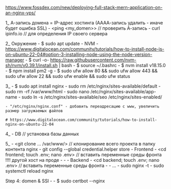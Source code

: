 https://www.fossdex.com/new/deploying-full-stack-mern-application-on-an-nginx-vps/

1_ А-запись домена = IP-адрес хостинга (АААА-запись удалить - иначе будет ошибка SSL)
        - <ping <my_domen>> // проверить А-запись
        - curl ipinfo.io // для определения IP своего сервера

2_ Окружение
    - $ sudo apt update
    - NVM - https://www.digitalocean.com/community/tutorials/how-to-install-node-js-on-ubuntu-22-04#option-3-installing-node-using-the-node-version-manager 
            - $ curl -o- https://raw.githubusercontent.com/nvm-sh/nvm/v0.39.1/install.sh | bash
            - $ source ~/.bashrc
            - $ nvm install v18.15.0
    - $ npm install pm2 -g
    - $ sudo ufw allow 80 && sudo ufw allow 443 && sudo ufw allow 22 && sudo ufw enable && sudo ufw status

3_ 
    - $ sudo apt install nginx
    - sudo rm /etc/nginx/sites-available/default
    - sudo rm -rf /var/www/html
    - sudo nano /etc/nginx/sites-available/app-name
    - sudo ln -s /etc/nginx/sites-available/seo /etc/nginx/sites-enabled/

    - "/etc/nginx/nginx.conf" - добавить переадресацию с www, увеличить размер загружаемых файлов

    # https://www.digitalocean.com/community/tutorials/how-to-install-nginx-on-ubuntu-22-04

4_
    - DB // установка базы данных
    
5_
    - <git clone ... /var/www/> // клонирование всего проекта в папку контента nginx
        - git config --global credential.helper store
    - Frontend
        - <cd frontend; touch .env; nano .env> // вставить переменные среды фронта !!!! другой хост на проде
        - <npm install>
        - <npm run build>
    - Backend
        - <cd backend; touch .env; nano .env> // вставить переменные среды фронта
        - <pm2 start index.js>
        - ...
        - sudo nginx -t
        - sudo systemctl reload nginx




Step 4: domen & SSl
    - 
    - $ sudo certbot --nginx



